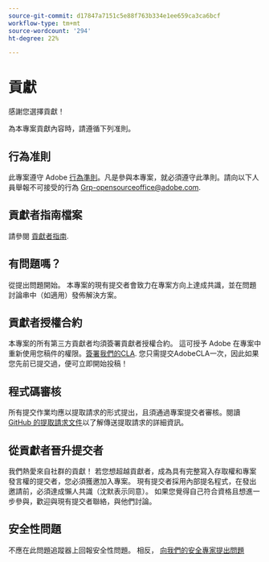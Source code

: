 ```yaml
---
source-git-commit: d17847a7151c5e88f763b334e1ee659ca3ca6bcf
workflow-type: tm+mt
source-wordcount: '294'
ht-degree: 22%

---
```

# 貢獻

感謝您選擇貢獻！

為本專案貢獻內容時，請遵循下列准則。

## 行為准則

此專案遵守 Adobe [行為準則](code-of-conduct.md)。凡是參與本專案，就必須遵守此準則。請向以下人員舉報不可接受的行為
[Grp-opensourceoffice@adobe.com](mailto:Grp-opensourceoffice@adobe.com).

## 貢獻者指南檔案

請參閱 [貢獻者指南](https://experienceleague.adobe.com/docs/contributor/contributor-guide/introduction.html).

## 有問題嗎？

從提出問題開始。 本專案的現有提交者會致力在專案方向上達成共識，並在問題討論串中（如適用）發佈解決方案。

## 貢獻者授權合約

本專案的所有第三方貢獻者均須簽署貢獻者授權合約。 這可授予 Adobe 在專案中重新使用您稿件的權限。[簽署我們的CLA](http://opensource.adobe.com/cla.html). 您只需提交AdobeCLA一次，因此如果您先前已提交過，便可立即開始投稿！

## 程式碼審核

所有提交作業均應以提取請求的形式提出，且須通過專案提交者審核。閱讀 [GitHub 的提取請求文件](https://help.github.com/articles/about-pull-requests/)以了解傳送提取請求的詳細資訊。

<!--
Lastly, please follow the [pull request template](PULL_REQUEST_TEMPLATE.md) when
submitting a pull request!
-->

## 從貢獻者晉升提交者

我們熱愛來自社群的貢獻！ 若您想超越貢獻者，成為具有完整寫入存取權和專案發言權的提交者，您必須獲邀加入專案。 現有提交者採用內部提名程式，在發出邀請前，必須達成懶人共識（沈默表示同意）。 如果您覺得自己符合資格且想進一步參與，歡迎與現有提交者聯絡，與他們討論。

## 安全性問題

不應在此問題追蹤器上回報安全性問題。 相反， [向我們的安全專家提出問題](https://helpx.adobe.com/security/alertus.html)

